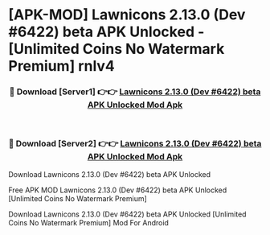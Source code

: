 # [APK-MOD] Lawnicons 2.13.0 (Dev #6422) beta APK Unlocked - [Unlimited Coins No Watermark Premium] rnlv4



<div align="center">
<h3>🔴 Download [Server1] 👉👉 <a href="https://momento.my/?title=Lawnicons_2.13.0_(Dev_#6422)_beta_APK_Unlocked">Lawnicons 2.13.0 (Dev #6422) beta APK Unlocked Mod Apk</a></h3><br>

<h3>🔴 Download [Server2] 👉👉 <a href="https://momento.my/?title=Lawnicons_2.13.0_(Dev_#6422)_beta_APK_Unlocked">Lawnicons 2.13.0 (Dev #6422) beta APK Unlocked Mod Apk</a></h3>
</div>



Download Lawnicons 2.13.0 (Dev #6422) beta APK Unlocked 

Free APK MOD Lawnicons 2.13.0 (Dev #6422) beta APK Unlocked [Unlimited Coins No Watermark Premium]

Download Lawnicons 2.13.0 (Dev #6422) beta APK Unlocked [Unlimited Coins No Watermark Premium] Mod For Android
